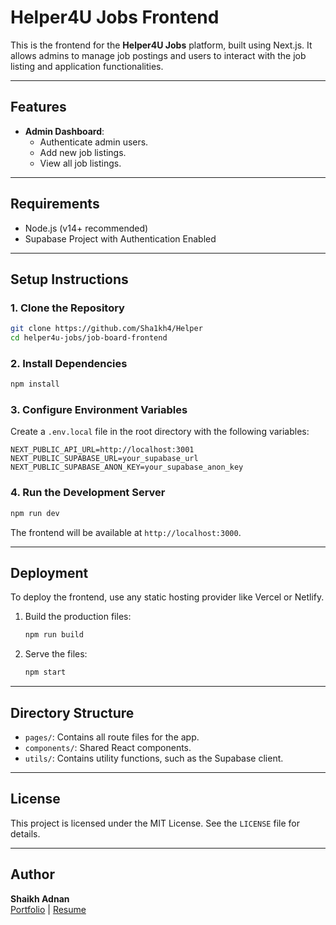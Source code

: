 # Helper4U Jobs Frontend

This is the frontend for the **Helper4U Jobs** platform, built using Next.js. It allows admins to manage job postings and users to interact with the job listing and application functionalities.

---

## Features

- **Admin Dashboard**:
  - Authenticate admin users.
  - Add new job listings.
  - View all job listings.

---

## Requirements

- Node.js (v14+ recommended)
- Supabase Project with Authentication Enabled

---

## Setup Instructions

### 1. Clone the Repository

```bash
git clone https://github.com/Sha1kh4/Helper
cd helper4u-jobs/job-board-frontend
```

### 2. Install Dependencies

```bash
npm install
```

### 3. Configure Environment Variables

Create a `.env.local` file in the root directory with the following variables:

```env
NEXT_PUBLIC_API_URL=http://localhost:3001
NEXT_PUBLIC_SUPABASE_URL=your_supabase_url
NEXT_PUBLIC_SUPABASE_ANON_KEY=your_supabase_anon_key
```

### 4. Run the Development Server

```bash
npm run dev
```

The frontend will be available at `http://localhost:3000`.

---

## Deployment

To deploy the frontend, use any static hosting provider like Vercel or Netlify.

1. Build the production files:

   ```bash
   npm run build
   ```

2. Serve the files:
   ```bash
   npm start
   ```

---

## Directory Structure

- `pages/`: Contains all route files for the app.
- `components/`: Shared React components.
- `utils/`: Contains utility functions, such as the Supabase client.

---

## License

This project is licensed under the MIT License. See the `LICENSE` file for details.

---

## Author

**Shaikh Adnan**  
[Portfolio](https://sha1kh4.me) | [Resume](https://sha1kh4.me/resume)
